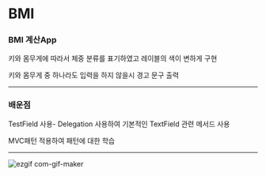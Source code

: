 # BMI
### BMI 계산App

  키와 몸무게에 따라서 체중 분류를 표기하였고 레이블의 색이 변하게 구현

  키와 몸무게 중 하나라도 입력을 하지 않을시 경고 문구 출력

-------
### 배운점

TestField 사용- Delegation 사용하여 기본적인 TextField 관련 메서드 사용 

MVC패턴 적용하여 패턴에 대한 학습

-------

![ezgif com-gif-maker](https://user-images.githubusercontent.com/59204352/178109189-e59cab4b-e8c4-4b41-af26-81d29d097db2.gif)
